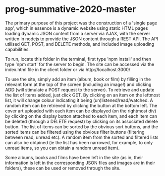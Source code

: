 # prog-summative-2020-master

The primary purpose of this project was the construction of a 'single page app', which in essence is a dynamic website using static HTML pages loading dynamic JSON content from a server via AJAX, with the server written in nodejs to provide the JSON content through a REST API. The API utilised GET, POST, and DELETE methods, and included image uploading capabilities. 

To run, locate this folder in the terminal, first type 'npm install' and then type 'npm start' for the server to begin. The site can be accessed via the index.html file in the client folder or via http://localhost:3000/

To use the site, simply add an item (album, book or film) by filling in the relevant form at the top of the screen (including an image!) and clicking ADD (will stimulate a POST request to the server). To retrieve and update the list of items added, just click GET. By clicking on an item on the leftmost list, it will change colour indicating it being (un)listened/read/watched. A random item can be retrieved by clicking the button at the bottom left. The cover art uploaded with each item can be displayed (on the rightmost div) by clicking on the display button attached to each item, and each item can be deleted (through a DELETE request) by clicking on its associated delete button. The list of items can be sorted by the obvious sort buttons, and the sorted items can be filtered using the obvious filter buttons (filtering between read, unread etc). A random item from the sorted and filtered lists can also be obtained (ie the list has been narrowed, for example, to only unread items, so you can obtain a random unread item). 

Some albums, books and films have been left in the site (as in, their information is left in the corresponding JSON files and images are in their folders), these can be used or removed through the site.
 
